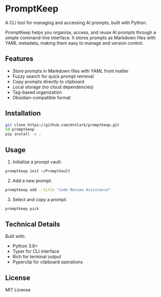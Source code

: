 # PromptKeep

A CLI tool for managing and accessing AI prompts, built with Python.

PromptKeep helps you organize, access, and reuse AI prompts through a simple command-line interface. It stores prompts as Markdown files with YAML metadata, making them easy to manage and version control.

## Features

- Store prompts in Markdown files with YAML front matter
- Fuzzy search for quick prompt retrieval
- Copy prompts directly to clipboard
- Local storage (no cloud dependencies)
- Tag-based organization
- Obsidian-compatible format

## Installation

```bash
git clone https://github.com/mtnlark/promptkeep.git
cd promptkeep
pip install -e .
```

## Usage

1. Initialize a prompt vault:
```bash
promptkeep init ~/PromptVault
```

2. Add a new prompt:
```bash
promptkeep add --title "Code Review Assistance"
```

3. Select and copy a prompt:
```bash
promptkeep pick
```

## Technical Details

Built with:

- Python 3.8+
- Typer for CLI interface
- Rich for terminal output
- Pyperclip for clipboard operations

## License

MIT License

